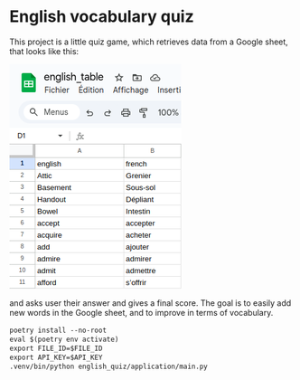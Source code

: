 # English vocabulary quiz

This project is a little quiz game, which retrieves data from a Google sheet, that looks like this:

![img.png](images/img.png)

and asks user their answer and gives a final score.
The goal is to easily add new words in the Google sheet, and to improve in terms of vocabulary.

```shell
poetry install --no-root
eval $(poetry env activate)
export FILE_ID=$FILE_ID
export API_KEY=$API_KEY
.venv/bin/python english_quiz/application/main.py
```
